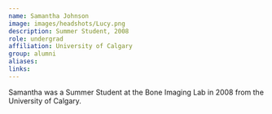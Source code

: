 ```yaml
---
name: Samantha Johnson
image: images/headshots/Lucy.png
description: Summer Student, 2008
role: undergrad
affiliation: University of Calgary
group: alumni
aliases: 
links:
---
```


Samantha was a Summer Student at the Bone Imaging Lab in 2008 from the University of Calgary.